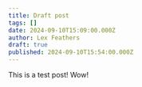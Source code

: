 ```yaml
---
title: Draft post
tags: []
date: 2024-09-10T15:09:00.000Z
author: Lex Feathers
draft: true
published: 2024-09-10T15:54:00.000Z
---
```

This is a test post! Wow!
